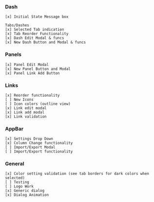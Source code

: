 ### Dash
    [x] Initial State Message box

    Tabs/Dashes
    [x] Selected Tab indication
    [x] Tab Reorder Functionality
    [x] Dash Edit Modal & funcs
    [x] New Dash Button and Modal & funcs

### Panels
    [x] Panel Edit Modal
    [x] New Panel Button and Modal
    [x] Panel Link Add Button

### Links
    [x] Reorder functionality
    [ ] New Icons
    [ ] Icon colors (outline view)
    [x] Link edit modal
    [x] Link add modal
    [x] Link validation

### AppBar 
    [x] Settings Drop Down
    [x] Column Change functionality
    [ ] Import/Export Modal
    [ ] Import/Export functionality

### General
    [x] Color setting validation (see tab borders for dark colors when selected)
    [ ] Testing
    [ ] Logo Work
    [x] Generic dialog
    [x] Dialog Animation